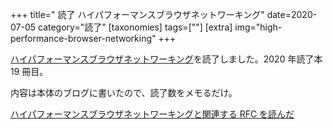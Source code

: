 +++
title=" 読了 ハイパフォーマンスブラウザネットワーキング"
date=2020-07-05
category="読了"
[taxonomies]
tags=[""]
[extra]
img="high-performance-browser-networking"
+++

[ハイパフォーマンスブラウザネットワーキング](https://amzn.to/38quUdO)を読了しました。2020 年読了本 19 冊目。

内容は本体のブログに書いたので、読了数をメモるだけ。

[ハイパフォーマンスブラウザネットワーキングと関連する RFC を読んだ](https://harinoma.info/high-performance-browser-networking/)